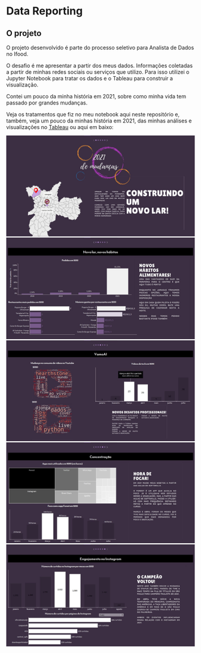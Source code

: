 # Data Reporting

## O projeto

O projeto desenvolvido é parte do processo seletivo para Analista de Dados no Ifood.

O desafio é me apresentar a partir dos meus dados. Informações coletadas a partir de minhas redes sociais ou serviços que utilizo. Para isso utilizei o Jupyter Notebook para tratar os dados e o Tableau para construir a visualização.

Contei um pouco da minha história em 2021, sobre como minha vida tem passado por grandes mudanças.

Veja os tratamentos que fiz no meu notebook aqui neste repositório e, também, veja um pouco  da minhas história em 2021, das minhas análises e visualizações no [Tableau](https://public.tableau.com/app/profile/felipe.batista/viz/case_ifood2/Histria1?publish=yes) ou aqui em baixo:

<img src='.\imagens\Captura de tela 2021-08-12 171806.jpg'>
<img src='.\imagens\Captura de tela 2021-08-12 171852.jpg'>
<img src='.\imagens\Captura de tela 2021-08-12 171956.jpg'>
<img src='.\imagens\Captura de tela 2021-08-12 172040.jpg'>
<img src='.\imagens\Captura de tela 2021-08-12 172112.jpg'>

